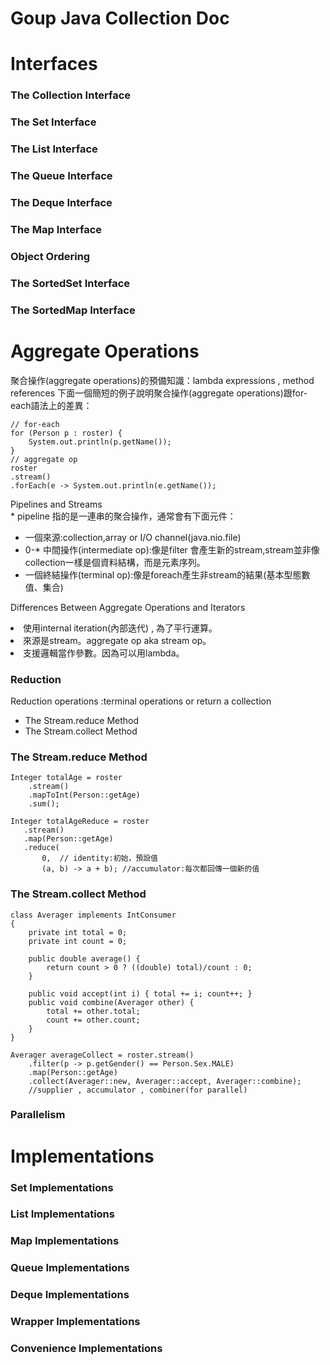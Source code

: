 # Goup Java Collection Doc
# Interfaces
### The Collection Interface
### The Set Interface
### The List Interface
### The Queue Interface
### The Deque Interface
### The Map Interface
### Object Ordering
### The SortedSet Interface
### The SortedMap Interface

# Aggregate Operations
<p> 
聚合操作(aggregate operations)的預備知識：lambda expressions , method references
下面一個簡短的例子說明聚合操作(aggregate operations)跟for-each語法上的差異：
</p>

    // for-each
    for (Person p : roster) {
        System.out.println(p.getName());
    }
    // aggregate op
    roster
    .stream()
    .forEach(e -> System.out.println(e.getName());
<p>
Pipelines and Streams<br/>
* pipeline 指的是一連串的聚合操作，通常會有下面元件：</p>
 
 - 一個來源:collection,array or I/O channel(java.nio.file)
 - 0-* 中間操作(intermediate op):像是filter 會產生新的stream,stream並非像collection一樣是個資料結構，而是元素序列。
 - 一個終結操作(terminal op):像是foreach產生非stream的結果(基本型態數值、集合)


<p>
Differences Between Aggregate Operations and Iterators<br/>
<li> 使用internal iteration(內部迭代) , 為了平行運算。
<li> 來源是stream。aggregate op aka stream op。
<li> 支援邏輯當作參數。因為可以用lambda。

</p>

### Reduction

Reduction operations :terminal operations or return a collection

- The Stream.reduce Method
- The Stream.collect Method

### The Stream.reduce Method
```
Integer totalAge = roster
    .stream()
    .mapToInt(Person::getAge)
    .sum();

Integer totalAgeReduce = roster
   .stream()
   .map(Person::getAge)
   .reduce(
       0,  // identity:初始，預設值
       (a, b) -> a + b); //accumulator:每次都回傳一個新的值
```


### The Stream.collect Method

```
class Averager implements IntConsumer
{
    private int total = 0;
    private int count = 0;
        
    public double average() {
        return count > 0 ? ((double) total)/count : 0;
    }
        
    public void accept(int i) { total += i; count++; }
    public void combine(Averager other) {
        total += other.total;
        count += other.count;
    }
}

Averager averageCollect = roster.stream()
    .filter(p -> p.getGender() == Person.Sex.MALE)
    .map(Person::getAge)
    .collect(Averager::new, Averager::accept, Averager::combine);
    //supplier , accumulator , combiner(for parallel)
```


### Parallelism
  
# Implementations
### Set Implementations
### List Implementations
### Map Implementations
### Queue Implementations
### Deque Implementations
### Wrapper Implementations
### Convenience Implementations